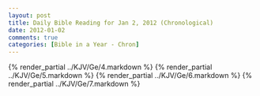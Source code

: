 ```yaml
---
layout: post
title: Daily Bible Reading for Jan 2, 2012 (Chronological)
date: 2012-01-02
comments: true
categories: [Bible in a Year - Chron]
---
```

{% render_partial ../KJV/Ge/4.markdown %}
{% render_partial ../KJV/Ge/5.markdown %}
{% render_partial ../KJV/Ge/6.markdown %}
{% render_partial ../KJV/Ge/7.markdown %}
